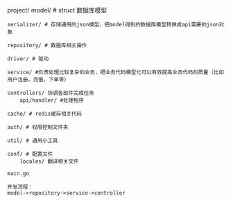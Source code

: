 project/
    model/ # struct 数据库模型

    serializer/ # 存储通用的json模型，把model得到的数据库模型转换成api需要的json对象

    repository/ # 数据库相关操作

    driver/ # 驱动

    service/ #负责处理比较复杂的业务，把业务代码模型化可以有效提高业务代码的质量（比如用户注册，充值，下单等）

    controllers/ 协调各部件完成任务
        api/handler/ #处理程序

    cache/ # redis缓存相关代码

    auth/ # 权限控制文件夹

    util/ # 通用小工具

    conf/ # 配置文件
        locales/ 翻译相关文件

    main.go

    开发流程：
    model->repository->service->controller